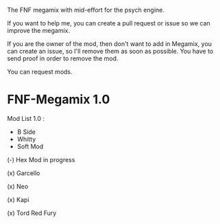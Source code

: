 The FNF megamix with mid-effort for the psych engine.

If you want to help me, you can create a pull request or issue so we can improve the megamix.

If you are the owner of the mod, then don't want to add in Megamix, you can create an issue, so I'll remove them as soon as possible.
You have to send proof in order to remove the mod.

You can request mods.

# FNF-Megamix 1.0

Mod List 1.0 :

 * B Side
 * Whitty
 * Soft Mod

 (-) Hex Mod in progress

 (x) Garcello

 (x) Neo

 (x) Kapi

 (x) Tord Red Fury
